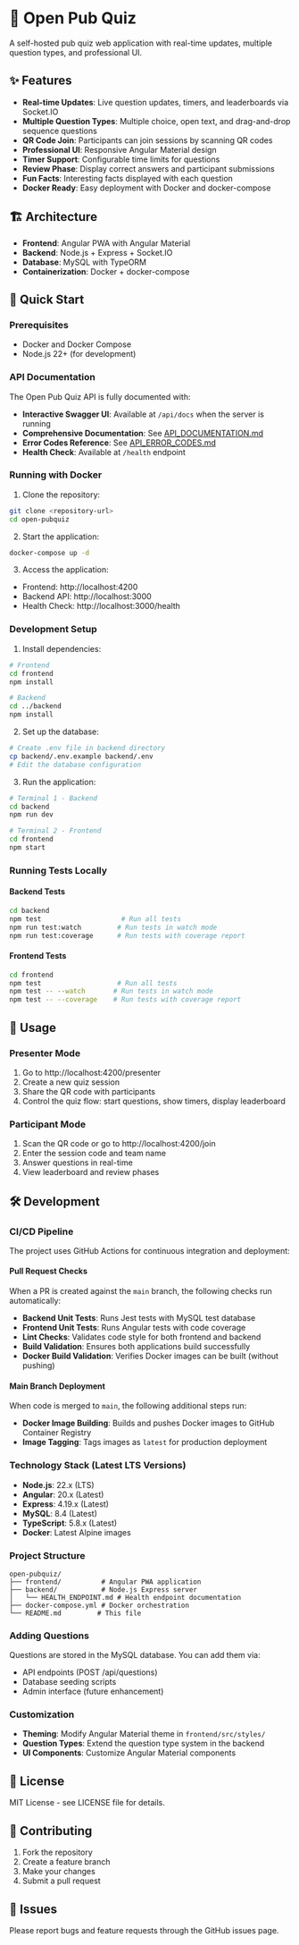 # 🎯 Open Pub Quiz

A self-hosted pub quiz web application with real-time updates, multiple question types, and professional UI.

## ✨ Features

- **Real-time Updates**: Live question updates, timers, and leaderboards via Socket.IO
- **Multiple Question Types**: Multiple choice, open text, and drag-and-drop sequence questions
- **QR Code Join**: Participants can join sessions by scanning QR codes
- **Professional UI**: Responsive Angular Material design
- **Timer Support**: Configurable time limits for questions
- **Review Phase**: Display correct answers and participant submissions
- **Fun Facts**: Interesting facts displayed with each question
- **Docker Ready**: Easy deployment with Docker and docker-compose

## 🏗 Architecture

- **Frontend**: Angular PWA with Angular Material
- **Backend**: Node.js + Express + Socket.IO
- **Database**: MySQL with TypeORM
- **Containerization**: Docker + docker-compose

## 🚀 Quick Start

### Prerequisites
- Docker and Docker Compose
- Node.js 22+ (for development)

### API Documentation
The Open Pub Quiz API is fully documented with:
- **Interactive Swagger UI**: Available at `/api/docs` when the server is running
- **Comprehensive Documentation**: See [API_DOCUMENTATION.md](backend/API_DOCUMENTATION.md)
- **Error Codes Reference**: See [API_ERROR_CODES.md](backend/API_ERROR_CODES.md)
- **Health Check**: Available at `/health` endpoint

### Running with Docker

1. Clone the repository:
```bash
git clone <repository-url>
cd open-pubquiz
```

2. Start the application:
```bash
docker-compose up -d
```

3. Access the application:
- Frontend: http://localhost:4200
- Backend API: http://localhost:3000
- Health Check: http://localhost:3000/health

### Development Setup

1. Install dependencies:
```bash
# Frontend
cd frontend
npm install

# Backend
cd ../backend
npm install
```

2. Set up the database:
```bash
# Create .env file in backend directory
cp backend/.env.example backend/.env
# Edit the database configuration
```

3. Run the application:
```bash
# Terminal 1 - Backend
cd backend
npm run dev

# Terminal 2 - Frontend
cd frontend
npm start
```

### Running Tests Locally

#### Backend Tests
```bash
cd backend
npm test                    # Run all tests
npm run test:watch         # Run tests in watch mode
npm run test:coverage      # Run tests with coverage report
```

#### Frontend Tests
```bash
cd frontend
npm test                   # Run all tests
npm test -- --watch       # Run tests in watch mode
npm test -- --coverage    # Run tests with coverage report
```

## 📱 Usage

### Presenter Mode
1. Go to http://localhost:4200/presenter
2. Create a new quiz session
3. Share the QR code with participants
4. Control the quiz flow: start questions, show timers, display leaderboard

### Participant Mode
1. Scan the QR code or go to http://localhost:4200/join
2. Enter the session code and team name
3. Answer questions in real-time
4. View leaderboard and review phases

## 🛠 Development

### CI/CD Pipeline

The project uses GitHub Actions for continuous integration and deployment:

#### Pull Request Checks
When a PR is created against the `main` branch, the following checks run automatically:
- **Backend Unit Tests**: Runs Jest tests with MySQL test database
- **Frontend Unit Tests**: Runs Angular tests with code coverage
- **Lint Checks**: Validates code style for both frontend and backend
- **Build Validation**: Ensures both applications build successfully
- **Docker Build Validation**: Verifies Docker images can be built (without pushing)

#### Main Branch Deployment
When code is merged to `main`, the following additional steps run:
- **Docker Image Building**: Builds and pushes Docker images to GitHub Container Registry
- **Image Tagging**: Tags images as `latest` for production deployment

### Technology Stack (Latest LTS Versions)
- **Node.js**: 22.x (LTS)
- **Angular**: 20.x (Latest)
- **Express**: 4.19.x (Latest)
- **MySQL**: 8.4 (Latest)
- **TypeScript**: 5.8.x (Latest)
- **Docker**: Latest Alpine images

### Project Structure
```
open-pubquiz/
├── frontend/          # Angular PWA application
├── backend/           # Node.js Express server
│   └── HEALTH_ENDPOINT.md # Health endpoint documentation
├── docker-compose.yml # Docker orchestration
└── README.md         # This file
```

### Adding Questions
Questions are stored in the MySQL database. You can add them via:
- API endpoints (POST /api/questions)
- Database seeding scripts
- Admin interface (future enhancement)

### Customization
- **Theming**: Modify Angular Material theme in `frontend/src/styles/`
- **Question Types**: Extend the question type system in the backend
- **UI Components**: Customize Angular Material components

## 📄 License

MIT License - see LICENSE file for details.

## 🤝 Contributing

1. Fork the repository
2. Create a feature branch
3. Make your changes
4. Submit a pull request

## 🐛 Issues

Please report bugs and feature requests through the GitHub issues page.
